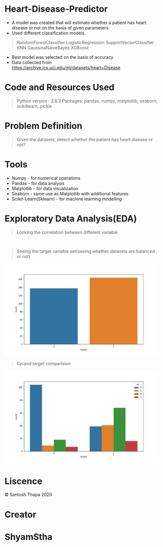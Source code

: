 # Heart-Disease-Predictor
* A model was created that will estimate whether a patient has heart disease or not on the basis of given parameters.
* Used different classification models.
> RandomForestClassifier
> LogisticRegression
> SupportVectorClassifier
> KNN
> GaussinaNaiveBayes
> XGBoost
* Best model was selected on the basis of accuracy
* Data collected from https://archive.ics.uci.edu/ml/datasets/heart+Disease

# Code and Resources Used
> Python version : 3.8.3 Packages: pandas, numpy, matplotlib, seaborn, scikitlearn, pickle

# Problem Definition
> Given the datasets, detect whether the patient has heart disease or not?

# Tools
* Numpy - for numerical operations
* Pandas - for data analysis
* Matplotlib - for data visualization
* Seaborn - same use as Matplotlib with additional features
* Scikit-Learn(Sklearn) - for machine learning modelling

# Exploratory Data Analysis(EDA)
> Looking the correlation between different variable
<img scr="heatmap.png"/>

> Seeing the target variable set(seeing whether datasets are balanced or not)
<img src="count.png"/>

> Cp and target comparision
<img src="cp.png"/>

# Liscence
©️ Santosh Thapa 2020

# Creator
# ShyamStha
